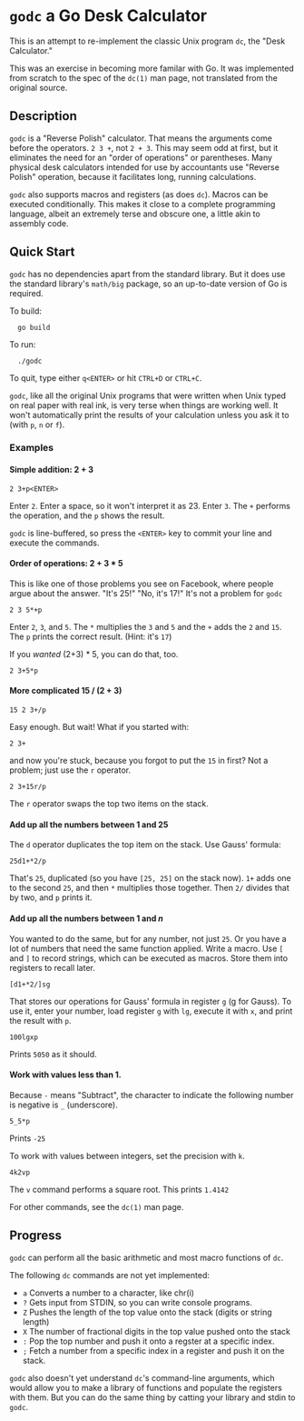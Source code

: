 # `godc` a Go Desk Calculator

This is an attempt to re-implement the classic Unix program `dc`, the "Desk Calculator."

This was an exercise in becoming more familar with Go. It was
implemented from scratch to the spec of the `dc(1)` man page, not translated from the original source.

## Description

`godc` is a "Reverse Polish" calculator. That means the arguments come before the operators. `2 3 +`, not `2 + 3`. This may seem odd at first,
but it eliminates the need for an "order of operations" or parentheses. Many physical desk calculators intended for use by accountants use
"Reverse Polish" operation, because it facilitates long, running calculations.

`godc` also supports macros and registers (as does `dc`). Macros can be executed conditionally. This makes it close to a complete programming language, albeit an extremely
terse and obscure one, a little akin to assembly code. 

## Quick Start

`godc` has no dependencies apart from the standard library. But it does use the standard library's `math/big` package, so an up-to-date version of Go is required.

To build:

```
  go build
```

To run:
```
  ./godc
```

To quit, type either `q<ENTER>` or hit `CTRL+D` or `CTRL+C`.

`godc`, like all the original Unix programs that were written when Unix typed on real paper with real ink, is very terse when things are working well.
It won't automatically print the results of your calculation unless you ask it to (with `p`, `n` or `f`).

### Examples

#### Simple addition: 2 + 3

```
2 3+p<ENTER>
```

Enter `2`. Enter a space, so it won't interpret it as 23. Enter `3`. The `+` performs the operation, and the `p` shows the result.

`godc` is line-buffered, so press the `<ENTER>` key to commit your line and execute the commands.

#### Order of operations: 2 + 3 * 5

This is like one of those problems you see on Facebook, where people argue about the answer. "It's 25!" "No, it's 17!"
It's not a problem for `godc`

```
2 3 5*+p
```

Enter `2`, `3`, and `5`. The `*` multiplies the `3` and `5` and the `+` adds the `2` and `15`. The `p` prints the correct
result. (Hint: it's `17`)

If you _wanted_ (2+3) * 5, you can do that, too.

```
2 3+5*p
```

#### More complicated 15 / (2 + 3)

```
15 2 3+/p
```
Easy enough. But wait! What if you started with:

```
2 3+
```

and now you're stuck, because you forgot to put the `15` in first? Not a problem; just use the `r` operator.

```
2 3+15r/p
```

The `r` operator swaps the top two items on the stack.

#### Add up all the numbers between 1 and 25

The `d` operator duplicates the top item on the stack. Use Gauss' formula:

```
25d1+*2/p
```

That's `25`, duplicated (so you have `[25, 25]` on the stack now). `1+` adds one to the second `25`, and then `*` multiplies those together.
Then `2/` divides that by two, and `p` prints it.

#### Add up all the numbers between 1 and _n_

You wanted to do the same, but for any number, not just `25`. Or you have a lot of numbers that need the same function applied.
Write a macro. Use `[` and `]` to record strings, which can be executed as macros. Store them into registers to recall later.

```
[d1+*2/]sg
```

That stores our operations for Gauss' formula in register `g` (g for Gauss). To use it, enter your number, load register `g` with `lg`, execute it with `x`, and print the result with `p`.

```
100lgxp
```

Prints `5050` as it should.

#### Work with values less than 1.

Because `-` means "Subtract", the character to indicate the following number is negative is `_` (underscore).

```
5_5*p
```

Prints `-25`

To work with values between integers, set the precision with `k`.

```
4k2vp
```

The `v` command performs a square root. This prints `1.4142`

For other commands, see the `dc(1)` man page.

## Progress

`godc` can perform all the basic arithmetic and most macro functions of `dc`.

The following `dc` commands are not yet implemented:

- `a` Converts a number to a character, like chr(i)
- `?` Gets input from STDIN, so you can write console programs.
- `Z` Pushes the length of the top value onto the stack (digits or string length)
- `X` The number of fractional digits in the top value pushed onto the stack
- `:` Pop the top number and push it onto a regster at a specific index.
- `;` Fetch a number from a specific index in a register and push it on the stack.

`godc` also doesn't yet understand `dc`'s command-line arguments, which would
allow you to make a library of functions and populate the registers with them.
But you can do the same thing by catting your library and stdin to `godc`.